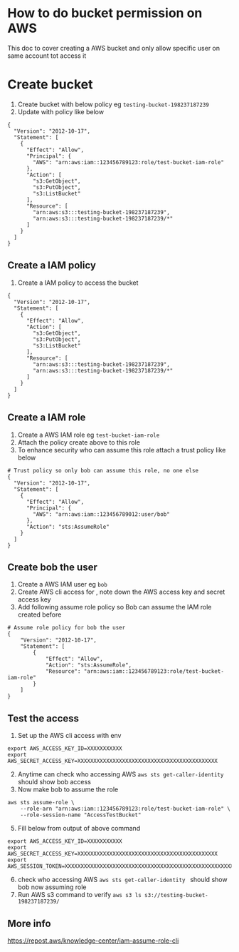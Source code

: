 # How to do bucket permission on AWS

This doc to cover creating a AWS bucket and only allow specific user on same account tot access it


# Create bucket

1. Create bucket with below policy eg `testing-bucket-198237187239`
2. Update with policy like below 
```
{
  "Version": "2012-10-17",
  "Statement": [
    {
      "Effect": "Allow",
      "Principal": {
        "AWS": "arn:aws:iam::123456789123:role/test-bucket-iam-role"
      },
      "Action": [
        "s3:GetObject",
        "s3:PutObject",
        "s3:ListBucket"
      ],
      "Resource": [
        "arn:aws:s3:::testing-bucket-198237187239",
        "arn:aws:s3:::testing-bucket-198237187239/*"
      ]
    }
  ]
}
```

## Create a IAM policy

1. Create a IAM policy to access the bucket
```
{
  "Version": "2012-10-17",
  "Statement": [
    {
      "Effect": "Allow",
      "Action": [
        "s3:GetObject",
        "s3:PutObject",
        "s3:ListBucket"
      ],
      "Resource": [
        "arn:aws:s3:::testing-bucket-198237187239",
        "arn:aws:s3:::testing-bucket-198237187239/*"
      ]
    }
  ]
}
```

## Create a IAM role

1. Create a AWS IAM role eg `test-bucket-iam-role`
2. Attach the policy create above to this role
3. To enhance security who can assume this role attach a trust policy like below
```
# Trust policy so only bob can assume this role, no one else
{
  "Version": "2012-10-17",
  "Statement": [
    {
      "Effect": "Allow",
      "Principal": {
        "AWS": "arn:aws:iam::123456789012:user/bob"
      },
      "Action": "sts:AssumeRole"
    }
  ]
}
```

## Create bob the user

1.  Create a AWS IAM user eg `bob`
2. Create AWS cli access for , note down the AWS access key and secret access key
3. Add following assume role policy so Bob can assume the IAM role created before
```
# Assume role policy for bob the user
{
    "Version": "2012-10-17",
    "Statement": [
        {
            "Effect": "Allow",
            "Action": "sts:AssumeRole",
            "Resource": "arn:aws:iam::123456789123:role/test-bucket-iam-role"
        }
    ]
}
```
## Test the access

1. Set up the AWS cli access with env
```
export AWS_ACCESS_KEY_ID=XXXXXXXXXXX
export AWS_SECRET_ACCESS_KEY=XXXXXXXXXXXXXXXXXXXXXXXXXXXXXXXXXXXXXXXXXXXX
```
2.  Anytime can check who accessing AWS `aws sts get-caller-identity ` should show bob access
3. Now make bob to assume the role
```
aws sts assume-role \
    --role-arn "arn:aws:iam::123456789123:role/test-bucket-iam-role" \
    --role-session-name "AccessTestBucket"

```
5. Fill below from output of above command
```
export AWS_ACCESS_KEY_ID=XXXXXXXXXXX
export AWS_SECRET_ACCESS_KEY=XXXXXXXXXXXXXXXXXXXXXXXXXXXXXXXXXXXXXXXXXXXX
export AWS_SESSION_TOKEN=XXXXXXXXXXXXXXXXXXXXXXXXXXXXXXXXXXXXXXXXXXXXXXXXXXXXXXXXXXXXXXXXXXXXXXXXXXXXXXXXXXXXXXXXXXXXXXXXXXXXXXXXXXXXXXXXXXXXXXXXXxWRBajZ9yraUNQMsFfIjXXXXXXXXXXXXX
```
6. check who accessing AWS `aws sts get-caller-identity ` should show bob now assuming role
7. Run AWS s3 command to verify `aws s3 ls s3://testing-bucket-198237187239/`



## More info
https://repost.aws/knowledge-center/iam-assume-role-cli

